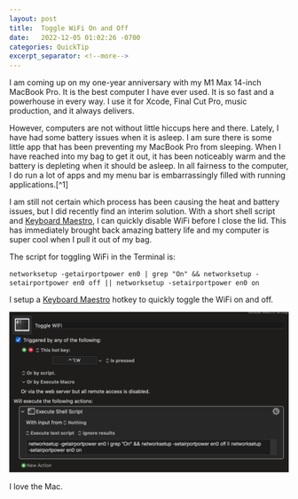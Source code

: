```yaml
---
layout: post
title:  Toggle WiFi On and Off
date:   2022-12-05 01:02:26 -0700
categories: QuickTip
excerpt_separator: <!--more-->
---
```


I am coming up on my one-year anniversary with my M1 Max 14-inch MacBook Pro. It is the best computer I have ever used. It is so fast and a powerhouse in every way. I use it for Xcode, Final Cut Pro, music production, and it always delivers.

<!--more--> However, computers are not without little hiccups here and there. Lately, I have had some battery issues when it is asleep. I am sure there is some little app that has been preventing my MacBook Pro from sleeping. When I have reached into my bag to get it out, it has been noticeably warm and the battery is depleting when it should be asleep. In all fairness to the computer, I do run a lot of apps and my menu bar is embarrassingly filled with running applications.[^1]

I am still not certain which process has been causing the heat and battery issues, but I did recently find an interim solution. With a short shell script and [Keyboard Maestro](https://www.keyboardmaestro.com/main/), I can quickly disable WiFi before I close the lid. This has immediately brought back amazing battery life and my computer is super cool when I pull it out of my bag.

The script for toggling WiFi in the Terminal is:

```
networksetup -getairportpower en0 | grep "On" && networksetup -setairportpower en0 off || networksetup -setairportpower en0 on

```

I setup a [Keyboard Maestro](https://www.keyboardmaestro.com/main/) hotkey to quickly toggle the WiFi on and off.

![Keyboard Maestro Screen][image-1]

I love the Mac.

[^1]: Thank you [Bartender](https://www.macbartender.com) for keeping my menu bar manageable. (Also a part of [Setapp](https://setapp.com))

[image-1]: /assets/toggle-wifi-keyboard-maestro.png


<script src="https://giscus.app/client.js"
        data-repo="adamsappletech/adamsappletech.github.io"
        data-repo-id="R_kgDOK5uboQ"
        data-category="General"
        data-category-id="DIC_kwDOK5uboc4CbzPX"
        data-mapping="pathname"
        data-strict="0"
        data-reactions-enabled="1"
        data-emit-metadata="0"
        data-input-position="bottom"
        data-theme="preferred_color_scheme"
        data-lang="en"
        crossorigin="anonymous"
        async>
</script>